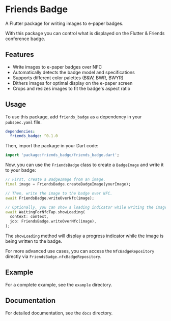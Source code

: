 # Friends Badge

A Flutter package for writing images to e-paper badges.

With this package you can control what is displayed on the Flutter & Friends
conference badge.

## Features

- Write images to e-paper badges over NFC
- Automatically detects the badge model and specifications
- Supports different color palettes (B&W, BWR, BWYR)
- Dithers images for optimal display on the e-paper screen
- Crops and resizes images to fit the badge's aspect ratio

## Usage

To use this package, add `friends_badge` as a dependency in your `pubspec.yaml` file.

```yaml
dependencies:
  friends_badge: ^0.1.0
```

Then, import the package in your Dart code:

```dart
import 'package:friends_badge/friends_badge.dart';
```

Now, you can use the `FriendsBadge` class to create a `BadgeImage` and write it
to your badge:

```dart
// First, create a BadgeImage from an image.
final image = FriendsBadge.createBadgeImage(yourImage);

// Then, write the image to the badge over NFC.
await FriendsBadge.writeOverNfc(image);

// Optionally, you can show a loading indicator while writing the image.
await WaitingForNfcTap.showLoading(
  context: context,
  job: FriendsBadge.writeOverNfc(image),
);
```

The `showLoading` method will display a progress indicator while the image is
being written to the badge.

For more advanced use cases, you can access the `NfcBadgeRepository` directly
via `FriendsBadge.nfcBadgeRepository`.

## Example

For a complete example, see the `example` directory.

## Documentation

For detailed documentation, see the `docs` directory.
